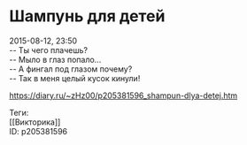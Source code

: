 Шампунь для детей
==================

   
 2015-08-12, 23:50   
  -- Ты чего плачешь?   
 -- Мыло в глаз попало...   
 -- А фингал под глазом почему?   
 -- Так в меня целый кусок кинули!   
    
 <https://diary.ru/~zHz00/p205381596_shampun-dlya-detej.htm>   
   
 Теги:   
 [[Викторика]]   
 ID: p205381596